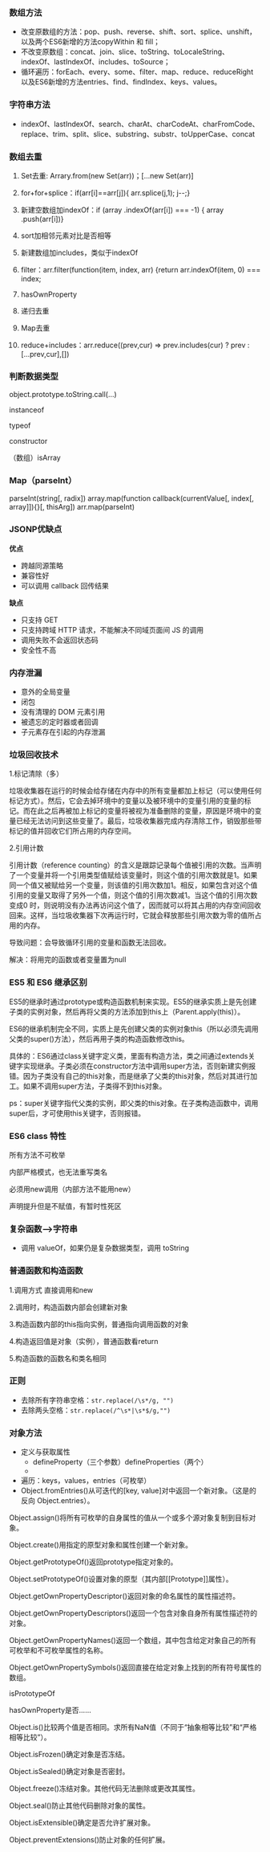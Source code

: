 ### 数组方法

- 改变原数组的方法：pop、push、reverse、shift、sort、splice、unshift，以及两个ES6新增的方法copyWithin 和 fill；
- 不改变原数组：concat、join、slice、toString、toLocaleString、indexOf、lastIndexOf、includes、toSource；
- 循环遍历：forEach、every、some、filter、map、reduce、reduceRight 以及ES6新增的方法entries、find、findIndex、keys、values。

### 字符串方法

- indexOf、lastIndexOf、search、charAt、charCodeAt、charFromCode、replace、trim、split、slice、substring、substr、toUpperCase、concat


### 数组去重

1. Set去重: Arrary.from(new Set(arr))；[…new Set(arr)]

2. for+for+splice：if(arr[i]==arr[j]){ arr.splice(j,1); j--;}

3. 新建空数组加indexOf：if (array .indexOf(arr[i]) === -1) { array .push(arr[i])}

4. sort加相邻元素对比是否相等

5. 新建数组加includes，类似于indexOf

6. filter：arr.filter(function(item, index, arr) {return arr.indexOf(item, 0) === index;

7. hasOwnProperty

8. 递归去重

9. Map去重

10. reduce+includes：arr.reduce((prev,cur) => prev.includes(cur) ? prev : [...prev,cur],[])

### 判断数据类型

object.prototype.toString.call(…)

instanceof

typeof

constructor

（数组）isArray

### Map（parseInt）

parseInt(string[, radix])    array.map(function callback(currentValue[, index[, array]]){}[, thisArg]) arr.map(parseInt)

### JSONP优缺点

**优点**

- 跨越同源策略
- 兼容性好
- 可以调用 callback 回传结果

**缺点**

- 只支持 GET
- 只支持跨域 HTTP 请求，不能解决不同域页面间 JS 的调用
- 调用失败不会返回状态码
- 安全性不高

### 内存泄漏

- 意外的全局变量
- 闭包
- 没有清理的 DOM 元素引用
- 被遗忘的定时器或者回调
- 子元素存在引起的内存泄漏

### 垃圾回收技术

1.标记清除（多）

垃圾收集器在运行的时候会给存储在内存中的所有变量都加上标记（可以使用任何标记方式）。然后，它会去掉环境中的变量以及被环境中的变量引用的变量的标记。而在此之后再被加上标记的变量将被视为准备删除的变量，原因是环境中的变量已经无法访问到这些变量了。最后，垃圾收集器完成内存清除工作，销毁那些带标记的值并回收它们所占用的内存空间。

2.引用计数

引用计数（reference counting）的含义是跟踪记录每个值被引用的次数。当声明了一个变量并将一个引用类型值赋给该变量时，则这个值的引用次数就是1。如果同一个值又被赋给另一个变量，则该值的引用次数加1。相反，如果包含对这个值引用的变量又取得了另外一个值，则这个值的引用次数减1。当这个值的引用次数变成0 时，则说明没有办法再访问这个值了，因而就可以将其占用的内存空间回收回来。这样，当垃圾收集器下次再运行时，它就会释放那些引用次数为零的值所占用的内存。

导致问题：会导致循环引用的变量和函数无法回收。

解决：将用完的函数或者变量置为null

### ES5 和 ES6 继承区别

ES5的继承时通过prototype或构造函数机制来实现。ES5的继承实质上是先创建子类的实例对象，然后再将父类的方法添加到this上（Parent.apply(this)）。

ES6的继承机制完全不同，实质上是先创建父类的实例对象this（所以必须先调用父类的super()方法），然后再用子类的构造函数修改this。

具体的：ES6通过class关键字定义类，里面有构造方法，类之间通过extends关键字实现继承。子类必须在constructor方法中调用super方法，否则新建实例报错。因为子类没有自己的this对象，而是继承了父类的this对象，然后对其进行加工。如果不调用super方法，子类得不到this对象。

ps：super关键字指代父类的实例，即父类的this对象。在子类构造函数中，调用super后，才可使用this关键字，否则报错。



### ES6 class 特性

所有方法不可枚举

内部严格模式，也无法重写类名

必须用new调用（内部方法不能用new）

声明提升但是不赋值，有暂时性死区



### 复杂函数-->字符串

- 调用 valueOf，如果仍是复杂数据类型，调用 toString





### 普通函数和构造函数

1.调用方式 直接调用和new

2.调用时，构造函数内部会创建新对象

3.构造函数内部的this指向实例，普通指向调用函数的对象

4.构造返回值是对象（实例），普通函数看return

5.构造函数的函数名和类名相同



### 正则

- 去除所有字符串空格：`str.replace(/\s*/g, "")`
- 去除两头空格：`str.replace(/^\s*|\s*$/g,"")`



### 对象方法

- 定义与获取属性
  - defineProperty（三个参数）defineProperties（两个）
  - 
- 遍历：keys，values，entries（可枚举）
- Object.fromEntries()从可迭代的[key, value]对中返回一个新对象。（这是的反向 Object.entries）。





Object.assign()将所有可枚举的自身属性的值从一个或多个源对象复制到目标对象。

Object.create()用指定的原型对象和属性创建一个新对象。



Object.getPrototypeOf()返回prototype指定对象的。

Object.setPrototypeOf()设置对象的原型（其内部[[Prototype]]属性）。

Object.getOwnPropertyDescriptor()返回对象的命名属性的属性描述符。

Object.getOwnPropertyDescriptors()返回一个包含对象自身所有属性描述符的对象。

Object.getOwnPropertyNames()返回一个数组，其中包含给定对象自己的所有可枚举和不可枚举属性的名称。

Object.getOwnPropertySymbols()返回直接在给定对象上找到的所有符号属性的数组。



isPrototypeOf

hasOwnProperty是否......

Object.is()比较两个值是否相同。求所有NaN值（不同于“抽象相等比较”和“严格相等比较”）。



Object.isFrozen()确定对象是否冻结。

Object.isSealed()确定对象是否密封。

Object.freeze()冻结对象。其他代码无法删除或更改其属性。

Object.seal()防止其他代码删除对象的属性。

Object.isExtensible()确定是否允许扩展对象。

Object.preventExtensions()防止对象的任何扩展。